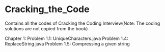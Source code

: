 # Cracking_the_Code
Contains all the codes of Cracking the Coding Interview(Note: The coding solutions are not copied from the book)


Chapter 1:
  Problem 1.1: UniqueCharacters.java
  Problem 1.4: ReplaceString.java
  Problem 1.5: Compressing a given string
